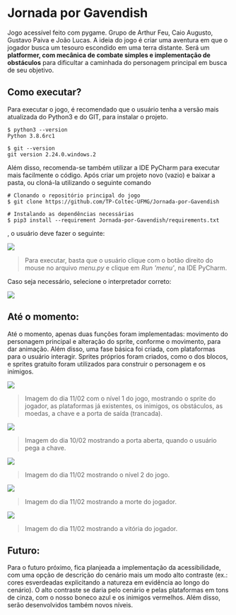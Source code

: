 # Jornada por Gavendish
Jogo acessível feito com pygame. Grupo de Arthur Feu, Caio Augusto, Gustavo Paiva e João Lucas. A ideia do jogo é criar uma aventura em que o jogador busca um tesouro escondido em uma terra distante. Será um **platformer, com mecânica de combate simples e implementação de obstáculos** para dificultar a caminhada do personagem principal em busca de seu objetivo.

## Como executar?
Para executar o jogo, é recomendado que o usuário tenha a versão mais atualizada do Python3 e do GIT, para instalar o projeto. 
```
$ python3 --version
Python 3.8.6rc1

$ git --version
git version 2.24.0.windows.2
``` 
Além disso, recomenda-se também utilizar a IDE PyCharm para executar mais facilmente o código. Após criar um projeto novo (vazio) e baixar a pasta, ou cloná-la utilizando o seguinte comando
```
# Clonando o repositório principal do jogo
$ git clone https://github.com/TP-Coltec-UFMG/Jornada-por-Gavendish

# Instalando as dependências necessárias
$ pip3 install --requirement Jornada-por-Gavendish/requirements.txt
```
, o usuário deve fazer o seguinte:

<img src = "https://github.com/TP-Coltec-UFMG/JACP/blob/main/img/comoexecutar.jpg">

> Para executar, basta que o usuário clique com o botão direito do mouse no arquivo *menu.py* e clique em *Run 'menu'*, na IDE PyCharm. 

Caso seja necessário, selecione o interpretador correto:

<img src = "https://github.com/TP-Coltec-UFMG/JACP/blob/main/img/comoexecutar2.jpg">

## Até o momento:
Até o momento, apenas duas funções foram implementadas: movimento do personagem principal e alteração do sprite, conforme o movimento, para dar animação. Além disso, uma fase básica foi criada, com plataformas para o usuário interagir. Sprites próprios foram criados, como o dos blocos, e sprites gratuito foram utilizados para construir o personagem e os inimigos.

<img src = "https://github.com/TP-Coltec-UFMG/JACP/blob/main/img/ateomomento11021.jpg">

> Imagem do dia 11/02 com o nível 1 do jogo, mostrando o sprite do jogador, as plataformas já existentes, os inimigos, os obstáculos, as moedas, a chave e a porta de saída (trancada).

<img src = "https://github.com/TP-Coltec-UFMG/JACP/blob/main/img/ateomomento11022.jpg">

> Imagem do dia 10/02 mostrando a porta aberta, quando o usuário pega a chave.

<img src = "https://github.com/TP-Coltec-UFMG/JACP/blob/main/img/ateomomento11023.jpg">

> Imagem do dia 11/02 mostrando o nível 2 do jogo.

<img src = "https://github.com/TP-Coltec-UFMG/JACP/blob/main/img/ateomomento11024.jpg">

> Imagem do dia 11/02 mostrando a morte do jogador.

<img src = "https://github.com/TP-Coltec-UFMG/JACP/blob/main/img/ateomomento11025.jpg">

> Imagem do dia 11/02 mostrando a vitória do jogador.

## Futuro:
Para o futuro próximo, fica planjeada a implementação da acessibilidade, com uma opção de descrição do cenário mais um modo alto contraste (ex.: cores esverdeadas explicitando a natureza em evidência ao longo do cenário). O alto contraste se daria pelo cenário e pelas plataformas em tons de cinza, com o nosso boneco azul e os inimigos vermelhos. Além disso, serão desenvolvidos também novos níveis.

